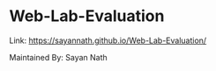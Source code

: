 # Web-Lab-Evaluation
Link: https://sayannath.github.io/Web-Lab-Evaluation/

Maintained By: Sayan Nath

